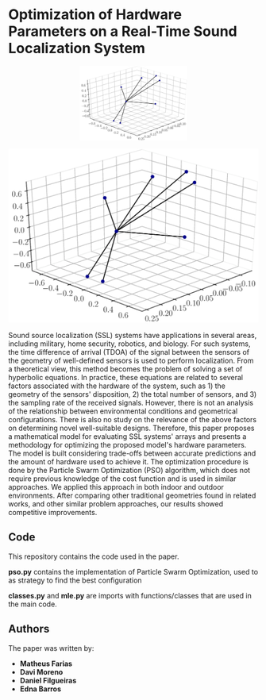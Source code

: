 # Optimization of Hardware Parameters on a Real-Time Sound Localization System

<p align="center">
  <img height = "150" width = auto src="https://raw.githubusercontent.com/matheussfarias/optimizationssl/master/arrayexample.png">
</p>

![](https://github.com/matheussfarias/optimizationssl/blob/master/arrayexample.png?raw=true)

Sound source localization (SSL) systems have applications in several areas, including military, home security, robotics, and biology. For such systems, the time difference of arrival (TDOA) of the signal between the sensors of the geometry of well-defined sensors is used to perform localization. From a theoretical view, this method becomes the problem of solving a set of hyperbolic equations. In practice, these equations are related to several factors associated with the hardware of the system, such as $1$) the geometry of the sensors' disposition, $2$) the total number of sensors, and $3$) the sampling rate of the received signals. However, there is not an analysis of the relationship between environmental conditions and geometrical configurations.  There is also no study on the relevance of the above factors on determining novel well-suitable designs. Therefore, this paper proposes a mathematical model for evaluating SSL systems' arrays and presents a methodology for optimizing the proposed model's hardware parameters. The model is built considering trade-offs between accurate predictions and the amount of hardware used to achieve it. The optimization procedure is done by the Particle Swarm Optimization (PSO) algorithm, which does not require previous knowledge of the cost function and is used in similar approaches. We applied this approach in both indoor and outdoor environments. After comparing other traditional geometries found in related works, and other similar problem approaches, our results showed competitive improvements.

## Code

This repository contains the code used in the paper. 

**pso.py** contains the implementation of Particle Swarm Optimization, used to as strategy to find the best configuration

**classes.py** and **mle.py** are imports with functions/classes that are used in the main code.

## Authors

The paper was written by:
* **Matheus Farias**
* **Davi Moreno**
* **Daniel Filgueiras**
* **Edna Barros**